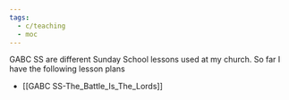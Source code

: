 ```yaml
---
tags:
  - c/teaching
  - moc
---
```

GABC SS are different Sunday School lessons used at my church. So far I have the following lesson plans
- [[GABC SS-The_Battle_Is_The_Lords]]